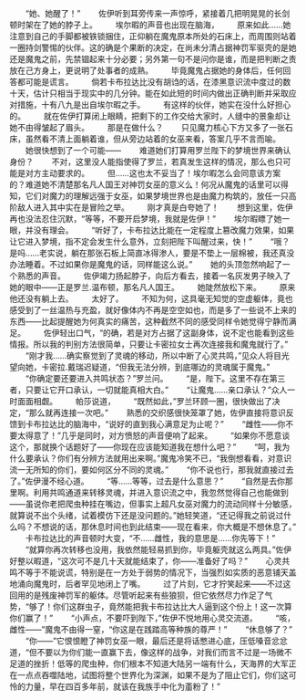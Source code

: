　　“她、她醒了！”
　　佐伊听到耳旁传来一声惊呼，紧接着几把明晃晃的长剑顿时架在了她的脖子上。
　　埃尔暇的声音也出现在脑海，
　　原来如此……她注意到自己的手脚都被铁锁捆住，正仰躺在魔鬼原本所处的石床上，而周围则站着一圈持剑警惕的伙伴。这的确是个果断的决定，在尚未分清占据神罚军驱壳的是她还是魔鬼之前，先禁锢起来十分必要；另外第一句不是问你是谁，而是把判断之责放在己方身上，更说明了处事者的成熟。
　　毕竟魔鬼占据她的身体后，任何回答都可能是谎言。
　　倘若卡布拉达比没有胡诌的话，在漆黑意识流中度过的数十天，估计只相当于现实中的几分钟。能在如此短的时间内做出正确判断并采取应对措施，十有八九是出自埃尔暇之手。
　　有这样的伙伴，她实在没什么好担心的。
　　就在佐伊打算闭上眼睛，把剩下的工作交给大家时，人缝中的景象却让她不由得皱起了眉头。
　　那是在做什么？
　　只见魔力核心下方又多了一张石床，虽然看不清上面躺着谁，但从旁边站着的女巫来看，答案几乎不言而喻。
　　她很快想到了一个可能——
　　难道她们打算用罗兰陛下的梦境世界来确认身份？
　　不对，这里没人能指使得了罗兰，若真发生这样的情况，那么也只可能是对方主动要求的。
　　但……这也太不妥当了！埃尔暇怎么会同意该方案的？难道她不清楚那名凡人国王对神罚女巫的意义么！何况从魔鬼的话里可以得知，它们对魔力的理解远强于女巫，如果梦境世界也是由魔力构筑的，放任一只高阶敌人进入其中实在是冒险之举。
　　刚才真是白夸她了！
　　想到这里，佐伊再也没法忍住沉默，“等等，不要开启梦境，我就是佐伊！”
　　埃尔暇瞟了她一眼，并没有理会。
　　“听好了，卡布拉达比能在一定程度上篡改魔力效果，如果让它进入梦境，指不定会发生什么意外，立刻把陛下叫醒过来，快！”
　　“哦？是吗……老实说，躺在那张石板上简直冰得渗人，要是不垫上一层棉被，我还真没办法睡着。不过如果你是魔鬼的话，同样能这么说。”
　　她的头顶忽然响起了一个熟悉的声音。
　　佐伊竭力扬起脖子，向后方看去，接着一名灰发男子映入了她的眼中——正是罗兰.温布顿，那名凡人国王。
　　她陡然放松下来。
　　原来他还没有躺上去。
　　太好了。
　　不知为何，这具毫无知觉的空虚躯体，竟也感受到了一丝温热与充盈，就好像体内不再是空空如也，而是多了一些说不上来的东西——比起提醒她为何真实的痛苦，这种截然不同的感受同样令她觉得宁静而满足。
　　佐伊轻出口气，“的确，若是对方占据了这副身体，说不定也能看到这些情报。所以我的判别方法很简单，只要让卡密拉女士再次连接我和魔鬼就行了。”
　　“刚才我……确实察觉到了灵魂的移动，所以中断了心灵共鸣，”见众人将目光望向她，卡密拉.戴瑞迟疑道，“但我无法分辨，到底哪边的灵魂属于魔鬼。”
　　“你确定要还要进入共鸣状态？”罗兰问。
　　“是，陛下。这里不存在第三者，只要让它开口承认，一切就能真相大白。”
　　“让魔鬼……亲口承认？”众人一时面面相觑。
　　帕莎说道，
　　“既然如此，”罗兰环顾一圈，很快做出了决定，“那么就再连接一次吧。”
　　熟悉的交织感很快笼罩了她，佐伊直接将意识反馈到卡布拉达比的脑海中，“说好的直到我心满意足为止呢？”
　　“雌性——你不要太得意了！”几乎是同时，对方愤怒的声音便响了起来。
　　“如果你不愿意谈这个，那就换个话题好了——你现在应该能知道我在想什么吧？”
　　“呵，我为什么要承认？你们有分辨方法就用出来啊。”魔鬼冷笑不已，“我倒想看看，对意识流一无所知的你们，要如何区分不同的灵魂。”
　　“你不说也行，那我就直接过去了。”佐伊漫不经心道。
　　“等……等等，过去是什么意思？”
　　“自然是去你那里啊。利用共鸣通道来转移灵魂，并进入意识流之中，我忽然觉得自己也能做到——虽说你老把爬虫种挂在嘴边，但事实上超凡女巫对魔力的流动同样十分敏感，就算说不出个头绪，试着模仿下还是没问题的。”她轻笑道，“还记得我之前说过什么吗？不想说的话，那休息时间也到此结束——现在看来，你大概是不想休息了。”
　　卡布拉达比的声音顿时大变，“不……雌性，我的意思是……你先等下！”
　　“就算你再次转移也没用，我依然能轻易抓到你，毕竟躯壳就这么两具。”佐伊好整以暇道，“这次可不是几十天就能结束了，你——准备好了吗？”
　　心灵共鸣不等于不能说谎，特别是在一方处于弱势的情况下，当强烈如实质的恶意铺天盖地涌向魔鬼时，后者罕见地闭上了嘴。
　　过了片刻，它才狞笑起来——不过这回用的是残废神罚军的躯体。尽管听起来有些狼狈，但它依然尽力作足了气势，“够了！你们这群虫子，竟然能把我卡布拉达比大人逼到这个份上！这一次算你们赢了！”
　　“小声点，不要吓到陛下，”佐伊不悦地用心灵交流道。
　　“咳，雌性——”魔鬼不由得一窒，“你这是在践踏高等种族的尊严！”
　　“休息够了？”
　　“你——”它恨恨瞪了神罚女巫一眼，最后还是将话憋进心底，压低嗓音忿忿道，“但不要以为你们能一直赢下去，像这样的战争，对我们而言不过是一场微不足道的挫折！低等的爬虫种，你们根本不知道大陆另一端有什么，天海界的大军正在一点点吞噬陆地，试图将整个世界化为深渊，如果不是为了阻止它们，你们这可怜的力量，早在四百多年前，就该在我族手中化为齑粉了！”